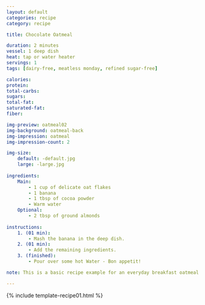 ```yaml
---
layout: default
categories: recipe
category: recipe

title: Chocolate Oatmeal

duration: 2 minutes
vessel: 1 deep dish
heat: tap or water heater
servings: 1
tags: [dairy-free, meatless monday, refined sugar-free]

calories: 
protein: 
total-carbs: 
sugars: 
total-fat:
saturated-fat: 
fiber: 

img-preview: oatmeal02
img-background: oatmeal-back
img-impression: oatmeal
img-impression-count: 2

img-size:
    default: -default.jpg
    large: -large.jpg
    
ingredients:
    Main:
        - 1 cup of delicate oat flakes
        - 1 banana
        - 1 tbsp of cocoa powder
        - Warm water
    Optional:
        - 2 tbsp of ground almonds
  
instructions:
    1. (01 min): 
        - Mash the banana in the deep dish.
    2. (01 min): 
        - Add the remaining ingredients.
    3. (finished): 
        - Pour over some hot Water - Bon appetit!

note: This is a basic recipe example for an everyday breakfast oatmeal. The banana provides a naturally slight sweetness and the almonds valuable fats and proteins. The cocoa supplements with intense flavor and superfood character. Try using grated coconut instead of ground almonds or cinnamon instead of cocoa powder.

---
```

<!--more-->

{% include template-recipe01.html %}

